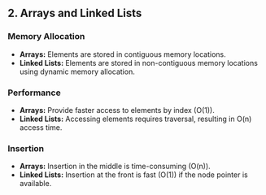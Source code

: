 ## 2. Arrays and Linked Lists
 
 ### Memory Allocation
 
 * **Arrays:** Elements are stored in contiguous memory locations. 
 * **Linked Lists:** Elements are stored in non-contiguous memory locations using dynamic memory allocation. 
 
 ### Performance
 
 * **Arrays:** Provide faster access to elements by index (O(1)). 
 * **Linked Lists:** Accessing elements requires traversal, resulting in O(n) access time. 
 
 ### Insertion
 
 * **Arrays:** Insertion in the middle is time-consuming (O(n)). 
 * **Linked Lists:** Insertion at the front is fast (O(1)) if the node pointer is available.
   
